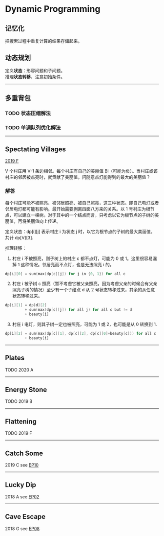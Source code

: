 # Dynamic Programming

## 记忆化
把搜索过程中重复计算的结果存储起来。

## 动态规划
定义**状态**：形容问题和子问题。  
推理**状态转移**，注意初始条件。  

***
## 多重背包
### TODO 状态压缩解法  
### TODO 单调队列优化解法  

***
## Spectating Villages
[2019 F](https://codingcompetitions.withgoogle.com/kickstart/round/0000000000050edc/000000000018666b)

V 个村庄用 V-1 条边相邻。每个村庄有自己的美丽值 Bi（可能为负）。当村庄或该村庄的邻居被点亮时，就贡献了美丽值。问随意点灯能得到的最大的美丽值？

### 解答
每个村庄可能不被照亮、被邻居照亮、被自己照亮，这三种状态。即自己电灯或者邻居电灯都可能有影响。最开始需要剥离四面八方来的关系。以 1 号村庄为根节点，可以建立一棵树。对于其中的一个结点而言，只考虑以它为根节点的子树的美丽值，再将美丽值向上传递。

定义状态：dp[i][j] 表示村庄 i 为状态 j 时，以它为根节点的子树的最大美丽值。共计 dp[V][3].

推理转移：  
1. 村庄 i 不被照亮，则子树上的村庄 c 都不点灯，可能为 0 或 1。这里很容易漏掉 1 这种情况。邻居亮而不点灯，也是无法照亮 i 的。
```cpp
dp[i][0] = sum(max(dp[c][j]) for j in {0, 1}) for all c
```
2. 村庄 i 被子树 c 照亮（暂不考虑它被父亲照亮，因为考虑父亲的时候会有父亲照亮子树的情况）至少有一个子结点 d 从 2 号状态转移过来，其余的从任意状态转移过来。
```cpp
dp[i][1] = dp[d][2]
         + sum(max(dp[c][j]) for all j) for all c but != d
         + beauty[i]
```
3. 村庄 i 电灯，则其子树一定也被照亮，可能为 1 或 2，也可能是从 0 转换到 1.
```cpp
dp[i][2] = sum(max(dp[c][1], dp[c][2], dp[c][0]+beauty[c])) for all c
         + beauty[i]
```

***
## Plates
TODO 2020 A

***
## Energy Stone
TODO 2019 B

***
## Flattening
TODO 2019 F

***
## Catch Some
2019 C see [EP10](https://github.com/Baileyswu/NEXT/tree/master/EP10#catch-some)

***
## Lucky Dip
2018 A see [EP02](https://github.com/Baileyswu/NEXT/tree/master/EP02#lucky-dip)

***
## Cave Escape
2018 G see [EP08](https://github.com/Baileyswu/NEXT/tree/master/EP08#cave-escape)


